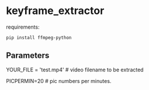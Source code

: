 # keyframe_extractor


requirements:

```
pip install ffmpeg-python
```


## Parameters

YOUR_FILE = 'test.mp4'   # video filename to be extracted


PICPERMIN=20          # pic numbers per minutes.
